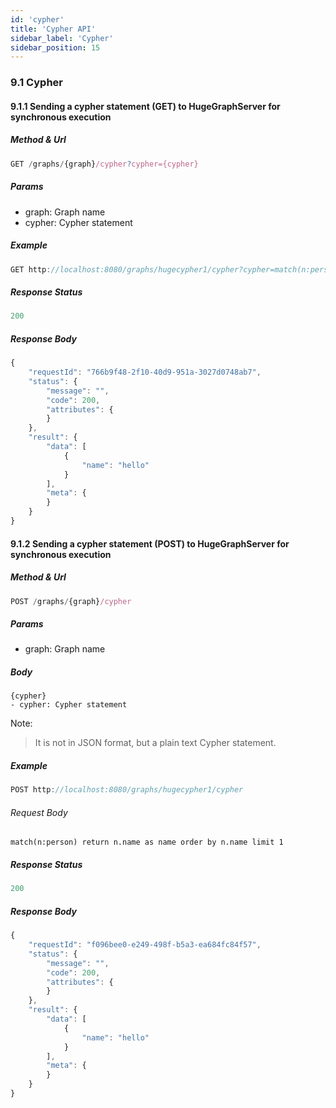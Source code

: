 ```yaml
---
id: 'cypher'
title: 'Cypher API'
sidebar_label: 'Cypher'
sidebar_position: 15
---
```


### 9.1 Cypher

#### 9.1.1 Sending a cypher statement (GET) to HugeGraphServer for synchronous execution

##### Method & Url

```javascript
GET /graphs/{graph}/cypher?cypher={cypher}
```

##### Params
- graph: Graph name
- cypher: Cypher statement


##### Example

```javascript
GET http://localhost:8080/graphs/hugecypher1/cypher?cypher=match(n:person) return n.name as name order by n.name limit 1
```

##### Response Status

```javascript
200
```
##### Response Body

```javascript
{
    "requestId": "766b9f48-2f10-40d9-951a-3027d0748ab7",
    "status": {
        "message": "",
        "code": 200,
        "attributes": {
        }
    },
    "result": {
        "data": [
            {
                "name": "hello"
            }
        ],
        "meta": {
        }
    }
}


```

#### 9.1.2 Sending a cypher statement (POST) to HugeGraphServer for synchronous execution


##### Method & Url

```javascript
POST /graphs/{graph}/cypher
```

##### Params
- graph: Graph name

##### Body

```plain
{cypher}
- cypher: Cypher statement
```

Note:

> It is not in JSON format, but a plain text Cypher statement.

##### Example

```javascript
POST http://localhost:8080/graphs/hugecypher1/cypher
```

###### Request Body

```cypher
match(n:person) return n.name as name order by n.name limit 1
```
##### Response Status

```javascript
200
```
##### Response Body

```javascript
{
    "requestId": "f096bee0-e249-498f-b5a3-ea684fc84f57",
    "status": {
        "message": "",
        "code": 200,
        "attributes": {
        }
    },
    "result": {
        "data": [
            {
                "name": "hello"
            }
        ],
        "meta": {
        }
    }
}
```
